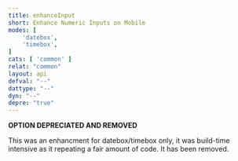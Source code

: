 ```yaml
---
title: enhanceInput
short: Enhance Numeric Inputs on Mobile
modes: [
	'datebox',
	'timebox',
]
cats: [ 'common' ]
relat: "common"
layout: api
defval: "--"
dattype: "--"
dyn: "--"
depre: "true"
---
```


**OPTION DEPRECIATED AND REMOVED**

This was an enhancment for datebox/timebox only, it was build-time intensive as it 
repeating a fair amount of code.  It has been removed.
